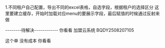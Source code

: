 1.不同租户自己配置，导出不同的excel表格，自选字段，根据租户的选择区分
这里要建立缓存，开始时加载对应menu的要展示字段，最后赋值的时候通过反射来做






--------待解决------------
你看看 加盟云系统 BQDY2508207105 

这个单 没有成本  你看看
